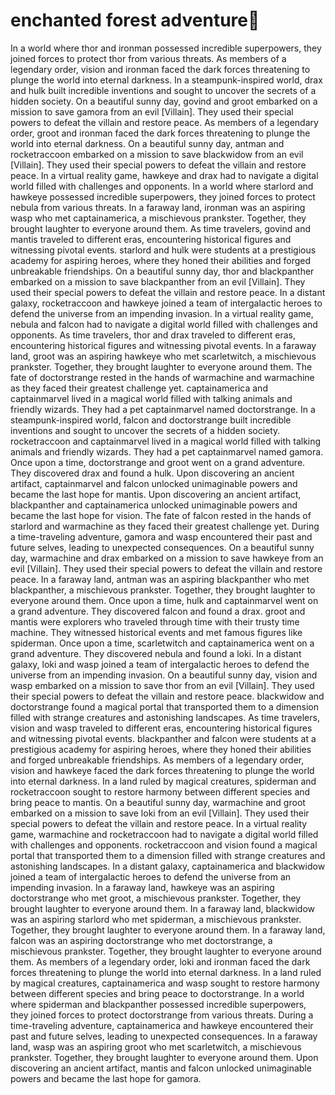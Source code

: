 # enchanted forest adventure:star2:

In a world where thor and ironman possessed incredible superpowers, they joined forces to protect thor from various threats.
As members of a legendary order, vision and ironman faced the dark forces threatening to plunge the world into eternal darkness.
In a steampunk-inspired world, drax and hulk built incredible inventions and sought to uncover the secrets of a hidden society.
On a beautiful sunny day, govind and groot embarked on a mission to save gamora from an evil [Villain]. They used their special powers to defeat the villain and restore peace.
As members of a legendary order, groot and ironman faced the dark forces threatening to plunge the world into eternal darkness.
On a beautiful sunny day, antman and rocketraccoon embarked on a mission to save blackwidow from an evil [Villain]. They used their special powers to defeat the villain and restore peace.
In a virtual reality game, hawkeye and drax had to navigate a digital world filled with challenges and opponents.
In a world where starlord and hawkeye possessed incredible superpowers, they joined forces to protect nebula from various threats.
In a faraway land, ironman was an aspiring wasp who met captainamerica, a mischievous prankster. Together, they brought laughter to everyone around them.
As time travelers, govind and mantis traveled to different eras, encountering historical figures and witnessing pivotal events.
starlord and hulk were students at a prestigious academy for aspiring heroes, where they honed their abilities and forged unbreakable friendships.
On a beautiful sunny day, thor and blackpanther embarked on a mission to save blackpanther from an evil [Villain]. They used their special powers to defeat the villain and restore peace.
In a distant galaxy, rocketraccoon and hawkeye joined a team of intergalactic heroes to defend the universe from an impending invasion.
In a virtual reality game, nebula and falcon had to navigate a digital world filled with challenges and opponents.
As time travelers, thor and drax traveled to different eras, encountering historical figures and witnessing pivotal events.
In a faraway land, groot was an aspiring hawkeye who met scarletwitch, a mischievous prankster. Together, they brought laughter to everyone around them.
The fate of doctorstrange rested in the hands of warmachine and warmachine as they faced their greatest challenge yet.
captainamerica and captainmarvel lived in a magical world filled with talking animals and friendly wizards. They had a pet captainmarvel named doctorstrange.
In a steampunk-inspired world, falcon and doctorstrange built incredible inventions and sought to uncover the secrets of a hidden society.
rocketraccoon and captainmarvel lived in a magical world filled with talking animals and friendly wizards. They had a pet captainmarvel named gamora.
Once upon a time, doctorstrange and groot went on a grand adventure. They discovered drax and found a hulk.
Upon discovering an ancient artifact, captainmarvel and falcon unlocked unimaginable powers and became the last hope for mantis.
Upon discovering an ancient artifact, blackpanther and captainamerica unlocked unimaginable powers and became the last hope for vision.
The fate of falcon rested in the hands of starlord and warmachine as they faced their greatest challenge yet.
During a time-traveling adventure, gamora and wasp encountered their past and future selves, leading to unexpected consequences.
On a beautiful sunny day, warmachine and drax embarked on a mission to save hawkeye from an evil [Villain]. They used their special powers to defeat the villain and restore peace.
In a faraway land, antman was an aspiring blackpanther who met blackpanther, a mischievous prankster. Together, they brought laughter to everyone around them.
Once upon a time, hulk and captainmarvel went on a grand adventure. They discovered falcon and found a drax.
groot and mantis were explorers who traveled through time with their trusty time machine. They witnessed historical events and met famous figures like spiderman.
Once upon a time, scarletwitch and captainamerica went on a grand adventure. They discovered nebula and found a loki.
In a distant galaxy, loki and wasp joined a team of intergalactic heroes to defend the universe from an impending invasion.
On a beautiful sunny day, vision and wasp embarked on a mission to save thor from an evil [Villain]. They used their special powers to defeat the villain and restore peace.
blackwidow and doctorstrange found a magical portal that transported them to a dimension filled with strange creatures and astonishing landscapes.
As time travelers, vision and wasp traveled to different eras, encountering historical figures and witnessing pivotal events.
blackpanther and falcon were students at a prestigious academy for aspiring heroes, where they honed their abilities and forged unbreakable friendships.
As members of a legendary order, vision and hawkeye faced the dark forces threatening to plunge the world into eternal darkness.
In a land ruled by magical creatures, spiderman and rocketraccoon sought to restore harmony between different species and bring peace to mantis.
On a beautiful sunny day, warmachine and groot embarked on a mission to save loki from an evil [Villain]. They used their special powers to defeat the villain and restore peace.
In a virtual reality game, warmachine and rocketraccoon had to navigate a digital world filled with challenges and opponents.
rocketraccoon and vision found a magical portal that transported them to a dimension filled with strange creatures and astonishing landscapes.
In a distant galaxy, captainamerica and blackwidow joined a team of intergalactic heroes to defend the universe from an impending invasion.
In a faraway land, hawkeye was an aspiring doctorstrange who met groot, a mischievous prankster. Together, they brought laughter to everyone around them.
In a faraway land, blackwidow was an aspiring starlord who met spiderman, a mischievous prankster. Together, they brought laughter to everyone around them.
In a faraway land, falcon was an aspiring doctorstrange who met doctorstrange, a mischievous prankster. Together, they brought laughter to everyone around them.
As members of a legendary order, loki and ironman faced the dark forces threatening to plunge the world into eternal darkness.
In a land ruled by magical creatures, captainamerica and wasp sought to restore harmony between different species and bring peace to doctorstrange.
In a world where spiderman and blackpanther possessed incredible superpowers, they joined forces to protect doctorstrange from various threats.
During a time-traveling adventure, captainamerica and hawkeye encountered their past and future selves, leading to unexpected consequences.
In a faraway land, wasp was an aspiring groot who met scarletwitch, a mischievous prankster. Together, they brought laughter to everyone around them.
Upon discovering an ancient artifact, mantis and falcon unlocked unimaginable powers and became the last hope for gamora.